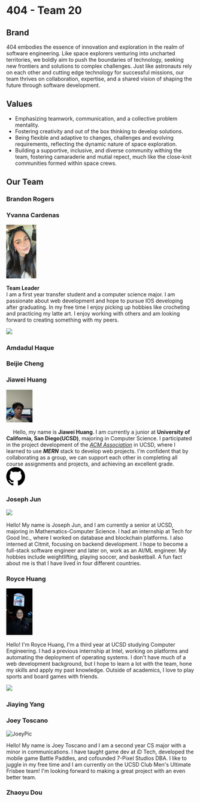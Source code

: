 # 404 - Team 20
## Brand 
404 embodies the essence of innovation and exploration in the realm of software engineering. Like space explorers venturing into uncharted territories, we boldly aim to push the boundaries of technology, seeking new frontiers and solutions to complex challenges. Just like astronauts rely on each other and cutting edge technology for successful missions, our team thrives on collaboration, expertise, and a shared vision of shaping the future through software development. 
## Values
- Emphasizing teamwork, communication, and a collective problem mentality.
- Fostering creativity and out of the box thinking to develop solutions. 
- Being flexible and adaptive to changes, challenges and evolving requirements, reflecting the dynamic nature of space exploration.
- Building a supportive, inclusive, and diverse community withing the team, fostering camaraderie and mutial repect, much like the close-knit communities formed within space crews.
## Our Team
### Brandon Rogers
### Yvanna Cardenas 
<img src="https://raw.githubusercontent.com/yvcardenas/CSE110Lab1/main/me.jpg" width="80">

**Team Leader**
<br>
I am a first year transfer student and a computer science major. I am passionate about web development and hope to pursue IOS developing after graduating. In my free time I enjoy picking up hobbies like crocheting and practicing my latte art. I enjoy working with others and am looking forward to creating something with my peers. 

<a href="https://github.com/yvcardenas">
    <img src="https://avatars.githubusercontent.com/u/9919?s=200&v=4" width="50"/>
</a>

### Amdadul Haque
### Beijie Cheng
### Jiawei Huang
<a>
  <img src="https://raw.githubusercontent.com/SoulCoder3/CSE110-GitHubPage-Project/more-reading/picture/me.png" width="70" />
</a>

&emsp; Hello, my name is **Jiawei Huang**. I am currently a junior at **University of California, San Diego(UCSD)**, majoring in Computer Science. I participated in the project development of the [_ACM Association_](https://acmucsd.com/) in UCSD, where I learned to use ***MERN*** stack to develop web projects. I'm confident that by collaborating as a group, we can support each other in completing all course assignments and projects, and achieving an excellent grade.  
<a href="https://github.com/SoulCoder3">
  <img src="https://raw.githubusercontent.com/SoulCoder3/CSE110-GitHubPage-Project/more-reading/picture/github_icon.png" width="50" />
</a>

### Joseph Jun
<a href="https://github.com/j2jun">
    <img src="https://github.com/j2jun/cse110-lab1/blob/main/Picture/img1.JPG" width="100"/>
</a>

Hello! My name is Joseph Jun, and I am currently a senior at UCSD, majoring in Mathematics-Computer Science. I had an internship at Tech for Good Inc., where I worked on database and blockchain platforms. I also interned at Citmit, focusing on backend development. I hope to become a full-stack software engineer and later on, work as an AI/ML engineer. My hobbies include weightlifting, playing soccer, and basketball. A fun fact about me is that I have lived in four different countries.

### Royce Huang
<a>
  <img src="https://raw.githubusercontent.com/roycehuang/cse110Lab1/main/screenshots/DSCF0156_Original.jpg" width="70" />
</a>

Hello! I'm Royce Huang, I'm a third year at UCSD studying Computer Engineering. I had a previous internship at Intel, working on platforms and automating the deployment of operating systems. I don't have much of a web development background, but I hope to learn a lot with the team, hone my skills and apply my past knowledge. Outside of academics, I love to play sports and board games with friends.

<a href="https://github.com/roycehuang">
    <img src="https://avatars.githubusercontent.com/u/9919?s=200&v=4" width="50"/>
</a>

### Jiaying Yang
### Joey Toscano
<img width="163" alt="JoeyPic" src="https://github.com/cse110-sp24-group20/cse110-sp24-group20/assets/97120058/286c19f5-aef7-4d42-90e3-def7b3a5f8df">

Hello! My name is Joey Toscano and I am a second year CS major with a minor in communications. I have taught game dev at iD Tech, developed the mobile game Battle Paddles, and cofounded 7-Pixel Studios DBA. I like to juggle in my free time and I am currently on the UCSD Club Men's Ultimate Frisbee team! I'm looking forward to making a great project with an even better team.

### Zhaoyu Dou
